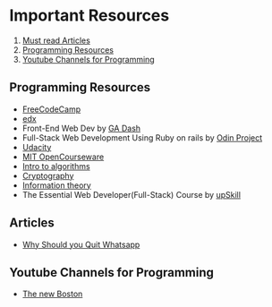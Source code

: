 # Important Resources

1. [Must read Articles](#Articles)
2. [Programming Resources](#Programming-Resources)
3. [Youtube Channels for Programming](#Youtube-Channels-for-Programming)

## Programming Resources

- [FreeCodeCamp](https://www.freecodecamp.org/)
- [edx](https://www.edx.org/)
- Front-End Web Dev by [GA Dash](https://dash.generalassemb.ly/)
- Full-Stack Web Development Using Ruby on rails by [Odin Project](https://www.theodinproject.com/)
- [Udacity](https://www.udacity.com/)
- [MIT OpenCourseware](https://ocw.mit.edu/index.htm)
- [Intro to algorithms](https://www.khanacademy.org/computing/computer-science/algorithms)
- [Cryptography](https://www.khanacademy.org/computing/computer-science/cryptography)
- [Information theory](https://www.khanacademy.org/computing/computer-science/informationtheory)
- The Essential Web Developer(Full-Stack) Course by [upSkill](https://upskillcourses.com/courses/essential-web-developer-course)

## Articles

- [Why Should you Quit Whatsapp](https://thoughtsbuilder.com/whatsapp-updated-privacy-policy-you-are-at-risk/)

## Youtube Channels for Programming

- [The new Boston](https://www.youtube.com/user/thenewboston)
